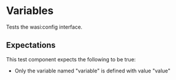 # Variables

Tests the wasi:config interface.

## Expectations

This test component expects the following to be true:
* Only the variable named "variable" is defined with value "value"
